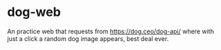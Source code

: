 # dog-web
An practice web that requests from https://dog.ceo/dog-api/ where with just a click a random dog image appears, best deal ever. 
